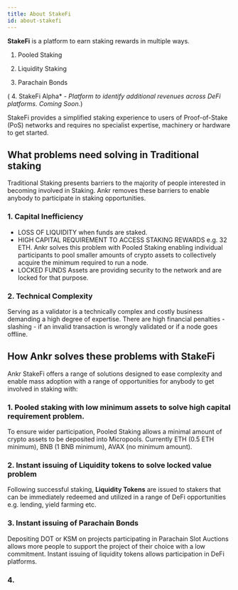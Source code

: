 ```yaml
---
title: About StakeFi
id: about-stakefi
---
```


​**StakeFi** is a platform to earn staking rewards in multiple ways. 

1. Pooled Staking

2. Liquidity Staking

3. Parachain Bonds

( 4. StakeFi Alpha* - *Platform to identify additional revenues across DeFi platforms. Coming Soon.*) 

StakeFi provides a simplified staking experience to users of Proof-of-Stake (PoS) networks and requires no specialist expertise, machinery or hardware to get started.

## What problems need solving in Traditional staking 
Traditional Staking presents barriers to the majority of people interested in becoming involved in Staking. Ankr removes these barriers to enable anybody to participate in staking opportunities.
​
### 1. Capital Inefficiency
* LOSS OF LIQUIDITY when funds are staked. 
* HIGH CAPITAL REQUIREMENT TO ACCESS STAKING REWARDS e.g. 32 ETH. Ankr solves this problem with Pooled Staking enabling individual participants to pool smaller amounts of crypto assets to collectively acquire the minimum required to run a node. 
* LOCKED FUNDS Assets are providing security to the network and are locked for that purpose. 

### 2. Technical Complexity
Serving as a validator is a technically complex and costly business demanding a high degree of expertise. There are high financial penalties - slashing - if an invalid transaction is wrongly validated or if a node goes offline.

## How Ankr solves these problems with StakeFi
Ankr StakeFi offers a range of solutions designed to ease complexity and enable mass adoption with a range of opportunities for anybody to get involved in staking with:
​ 
### 1. Pooled staking with low minimum assets to solve high capital requirement problem. 
To ensure wider participation, Pooled Staking allows a minimal amount of crypto assets to be deposited into Micropools. Currently ETH (0.5 ETH minimum), BNB (1 BNB minimum), AVAX (no minimum amount). 

### 2. Instant issuing of Liquidity tokens to solve locked value problem
Following successful staking, **Liquidity Tokens** are issued to stakers that can be immediately redeemed and utilized in a range of DeFi opportunities e.g. lending, yield farming etc. 

### 3. Instant issuing of Parachain Bonds
Depositing DOT or KSM on projects participating in Parachain Slot Auctions allows more people to support the project of their choice with a low commitment. Instant issuing of liquidity tokens allows participation in DeFi platforms.
​ 
### 4. 
